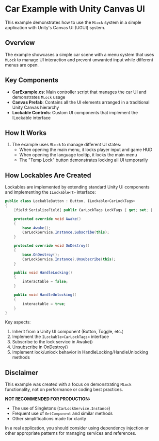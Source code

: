 # Car Example with Unity Canvas UI

This example demonstrates how to use the `MLock` system in a simple application with Unity's Canvas UI (UGUI) system.

## Overview

The example showcases a simple car scene with a menu system that uses `MLock` to manage UI interaction and prevent unwanted input while different menus are open.

## Key Components

- **CarExample.cs**: Main controller script that manages the car UI and demonstrates `MLock` usage
- **Canvas Prefab**: Contains all the UI elements arranged in a traditional Unity Canvas hierarchy
- **Lockable Controls**: Custom UI components that implement the ILockable interface

## How It Works

1. The example uses `MLock` to manage different UI states:
   - When opening the main menu, it locks player input and game HUD
   - When opening the language tooltip, it locks the main menu
   - The "Temp Lock" button demonstrates locking all UI temporarily

## How Lockables Are Created

Lockables are implemented by extending standard Unity UI components and implementing the `ILockable<T>` interface:

```csharp
public class LockableButton : Button, ILockable<CarLockTags>
{
    [field:SerializeField] public CarLockTags LockTags { get; set; }

    protected override void Awake()
    {
        base.Awake();
        CarLockService.Instance.Subscribe(this);
    }

    protected override void OnDestroy()
    {
        base.OnDestroy();
        CarLockService.Instance?.Unsubscribe(this);
    }

    public void HandleLocking()
    {
        interactable = false;
    }

    public void HandleUnlocking()
    {
        interactable = true;
    }
}
```

Key aspects:
1. Inherit from a Unity UI component (Button, Toggle, etc.)
2. Implement the `ILockable<CarLockTags>` interface
3. Subscribe to the lock service in Awake()
4. Unsubscribe in OnDestroy()
5. Implement lock/unlock behavior in HandleLocking/HandleUnlocking methods

## Disclaimer

This example was created with a focus on demonstrating `MLock` functionality, not on performance or coding best practices. 

**NOT RECOMMENDED FOR PRODUCTION:**
- The use of Singletons (`CarLockService.Instance`)
- Frequent use of `GetComponent` and similar methods
- Other simplifications made for clarity

In a real application, you should consider using dependency injection or other appropriate patterns for managing services and references. 